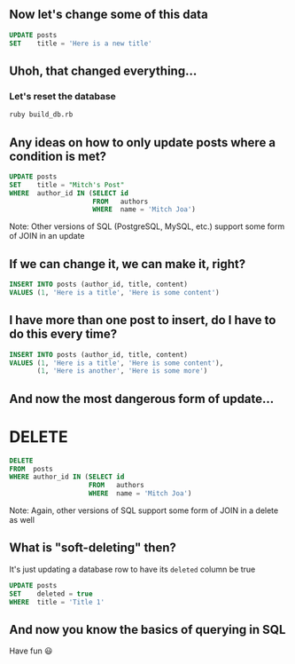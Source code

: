 <!--Meta theme:solarized title:Learn SQL 03-->

<!--sec 1.1-->
## Now let's change some of this data

<!--sec 1.2-->
```sql
UPDATE posts
SET    title = 'Here is a new title'
```

<!--sec 2.1-->
## Uhoh, that changed everything...
### Let's reset the database
```sh
ruby build_db.rb
```

<!--sec 2.2-->
## Any ideas on how to only update posts where a condition is met?

<!--sec 2.3-->
```sql
UPDATE posts
SET    title = "Mitch's Post"
WHERE  author_id IN (SELECT id 
                     FROM   authors 
                     WHERE  name = 'Mitch Joa')
```

Note:
Other versions of SQL (PostgreSQL, MySQL, etc.) support some form of JOIN in an update

<!--sec 3.1-->
## If we can change it, we can make it, right?

<!--sec 3.2-->
```sql
INSERT INTO posts (author_id, title, content)
VALUES (1, 'Here is a title', 'Here is some content')
```

<!--sec 3.3-->
## I have more than one post to insert, do I have to do this every time?

<!--sec 3.4-->
```sql
INSERT INTO posts (author_id, title, content)
VALUES (1, 'Here is a title', 'Here is some content'),
       (1, 'Here is another', 'Here is some more')
```

<!--sec 4.1-->
## And now the most dangerous form of update...

<!--sec 4.2-->
# DELETE

<!--sec 4.3-->
```sql
DELETE
FROM  posts
WHERE author_id IN (SELECT id
                    FROM   authors
                    WHERE  name = 'Mitch Joa')
```

Note:
Again, other versions of SQL support some form of JOIN in a delete as well

<!--sec 5.1-->
## What is "soft-deleting" then?

<!--sec 5.2-->
It's just updating a database row to have its `deleted` column be true

<!--sec 5.3-->
```sql
UPDATE posts
SET    deleted = true
WHERE  title = 'Title 1'
```

<!--sec 6.1-->
## And now you know the basics of querying in SQL

<!--sec 6.2-->
Have fun 😃
